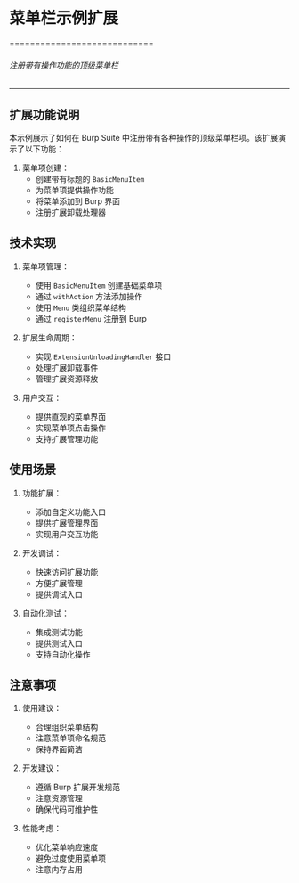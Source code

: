 # 菜单栏示例扩展
============================

###### 注册带有操作功能的顶级菜单栏

---

## 扩展功能说明

本示例展示了如何在 Burp Suite 中注册带有各种操作的顶级菜单栏项。该扩展演示了以下功能：

1. 菜单项创建：
   - 创建带有标题的 `BasicMenuItem`
   - 为菜单项提供操作功能
   - 将菜单添加到 Burp 界面
   - 注册扩展卸载处理器

## 技术实现

1. 菜单项管理：
   - 使用 `BasicMenuItem` 创建基础菜单项
   - 通过 `withAction` 方法添加操作
   - 使用 `Menu` 类组织菜单结构
   - 通过 `registerMenu` 注册到 Burp

2. 扩展生命周期：
   - 实现 `ExtensionUnloadingHandler` 接口
   - 处理扩展卸载事件
   - 管理扩展资源释放

3. 用户交互：
   - 提供直观的菜单界面
   - 实现菜单项点击操作
   - 支持扩展管理功能

## 使用场景

1. 功能扩展：
   - 添加自定义功能入口
   - 提供扩展管理界面
   - 实现用户交互功能

2. 开发调试：
   - 快速访问扩展功能
   - 方便扩展管理
   - 提供调试入口

3. 自动化测试：
   - 集成测试功能
   - 提供测试入口
   - 支持自动化操作

## 注意事项

1. 使用建议：
   - 合理组织菜单结构
   - 注意菜单项命名规范
   - 保持界面简洁

2. 开发建议：
   - 遵循 Burp 扩展开发规范
   - 注意资源管理
   - 确保代码可维护性

3. 性能考虑：
   - 优化菜单响应速度
   - 避免过度使用菜单项
   - 注意内存占用
